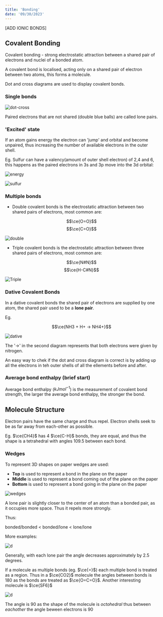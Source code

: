 ```yaml
---
title: 'Bonding'
date: '09/30/2023'
---
```


[ADD IONIC BONDS]

## Covalent Bonding

Covalent bonding - strong electrostatic attraction between a shared pair of electrons and nuclei of a bonded atom.

A covalent bond is localised, acting only on a shared pair of electron between two atoms, this forms a molecule.

Dot and cross diagrams are used to display covalent bonds.

### Single bonds

![dot-cross](/img/chem/1.png) 

Paired electrons that are not shared (double blue balls) are called lone pairs.

### 'Excited' state

If an atom gains energy the electron can 'jump' and orbital and become unpaired, thus increasing the number of available electrons in the outer shell. 

Eg. Sulfur can have a valency(amount of outer shell electron) of 2,4 and 6, this happens as the paired electrons in 3s and 3p move into the 3d orbital:

![energy](/img/chem/6.jpg) 

![sulfur](/img/chem/5.png) 

### Multiple bonds

- Double covalent bonds is the electrostatic attraction between two shared pairs of electrons, most common are:

$$\ce{O=O}$$
$$\ce{C=O}$$

![double](/img/chem/2.png) 


- Triple covalent bonds is the electrostatic attraction between three shared pairs of electrons, most common are:

$$\ce{N#N}$$
$$\ce{H-C#N}$$

![Triple](/img/chem/3.png) 

### Dative Covalent Bonds

In a dative covalent bonds the shared pair of electrons are supplied by one atom, the shared pair used to be a __lone pair__. 

Eg. 

$$\ce{NH3 + H+ -> NH4+}$$

![dative](/img/chem/4.png) 

The '->' in the second diagram represents that both electrons were given by nitrogen.

An easy way to chek if the dot and cross diagram is correct is by adding up all the electrons in teh outer shells of all the ellements before and after.


### Average bond enthalpy (brief start)

Average bond enthalpy ($kJmol^{-1}$) is the measurement of covalent bond strength, the larger the average bond enthalpy, the stronger the bond. 


## Molecule Structure

Electron pairs have the same charge and thus repel. Electron shells seek to be as far away from each-other as possible. 

Eg. $\ce{CH4}$ has 4 $\ce{C-H}$ bonds, they are equal, and thus the shape is a tetrahedral with angles 109.5 between each bond. 

### Wedges 

To represent 3D shapes on paper wedges are used:

- __Top__ is used to represent a bond in the plane on the paper
- __Middle__ is used to represent a bond coming out of the plane on the paper
- __Bottom__ is used to represent a bond going in the plane on the paper

![wedges](/img/chem/7.png)

A lone pair is slightly closer to the center of an atom than a bonded pair, as it occupies more space. Thus it repels more strongly.

Thus:

bonded/bonded < bonded/lone < lone/lone

More examples:

![d](/img/chem/8.jpg) 

Generally, with each lone pair the angle decreases approximately by 2.5 degrees.

If a molecule as multiple bonds (eg. $\ce{=}$) each multiple bond is treated as a region. Thus in a $\ce{CO2}$ molecule the angles between bonds is 180 as the bonds are treated as $\ce{O=C=O}$. Another interesting molecule is $\ce{SF6}$

![d](/img/chem/9.jpeg) 

The angle is 90 as the shape of the molecule is _octohedral_ thus between _eachother_ the angle beween electrons is 90

